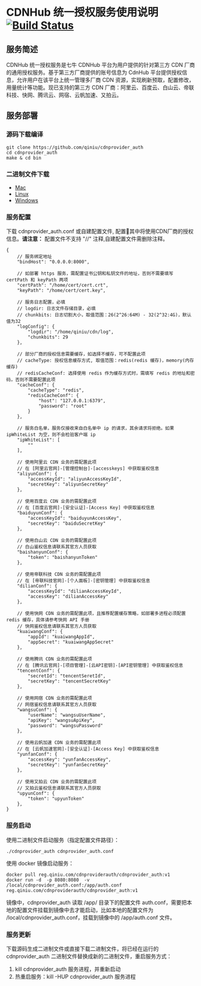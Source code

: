 # CDNHub 统一授权服务使用说明 [![Build Status](https://api.travis-ci.org/qiniu/logkit.svg)](http://travis-ci.org/qiniu/cdnprovider_auth)

## 服务简述

CDNHub 统一授权服务是七牛 CDNHub 平台为用户提供的针对第三方 CDN 厂商的通用授权服务。基于第三方厂商提供的账号信息为 CdnHub 平台提供授权信息，允许用户在该平台上统一管理多厂商 CDN 资源，实现刷新预取，配置修改，用量统计等功能。现已支持的第三方 CDN 厂商：阿里云、百度云、白山云、帝联科技、快网、腾讯云、网宿、云帆加速、又拍云。

## 服务部署

### 源码下载编译
```
git clone https://github.com/qiniu/cdnprovider_auth
cd cdnprovider_auth
make & cd bin
```

### 二进制文件下载
* [Mac](http://pebc2c9b2.bkt.clouddn.com/mac/cdnprovider_auth)
* [Linux](http://pebc2c9b2.bkt.clouddn.com/linux/cdnprovider_auth)
* [Windows](http://pebc2c9b2.bkt.clouddn.com/windows/cdnprovider_auth.exe)


### 服务配置
下载 cdnprovider_auth.conf 或自建配置文件, 配置其中将使用CDN厂商的授权信息。**请注意：** 配置文件不支持 "//" 注释,自建配置文件需删除注释。
```
{
	// 服务绑定地址
	"bindHost": "0.0.0.0:8000",
	
	// 如部署 https 服务，需配置证书公钥和私钥文件的地址，否则不需要填写 certPath 和 keyPath 两项
	"certPath": "/home/cert/cert.crt",
	"keyPath": "/home/cert/cert.key",
	
	// 服务日志配置，必填
	// logdir: 日志文件存储目录，必填
	// chunkbits: 日志切割大小，取值范围：26(2^26:64M) - 32(2^32:4G)，默认值为32
	"logConfig": {
		"logdir": "/home/qiniu/cdn/log",
		"chunkbits": 29
	},
	
	// 部分厂商的授权信息需要缓存，如选择不缓存，可不配置此项
	// cacheType: 授权信息缓存方式, 取值范围：redis(redis 缓存)，memory(内存缓存)
	// redisCacheConf: 选择使用 redis 作为缓存方式时，需填写 redis 的地址和密码，否则不需要配置此项
	"cacheConf": {
		"cacheType": "redis",
		"redisCacheConf": {
			"host": "127.0.0.1:6379",
			"password": "root"
		}
	},
	
	// 服务白名单，服务仅接收来自白名单中 ip 的请求，其余请求将拒绝。如果 ipWhiteList 为空，则不会检验客户端 ip
	"ipWhiteList": [
		""
	],
	
	// 使用阿里云 CDN 业务的需配置此项
	// 在 [阿里云官网]-[管理控制台]-[accesskeys] 中获取鉴权信息
	"aliyunConf": {
		"accessKeyId": "aliyunAccessKeyId",
		"secretKey": "aliyunSecretKey"
	},
	
	// 使用百度云 CDN 业务的需配置此项
	// 在 [百度云官网]-[安全认证]-[Access Key] 中获取鉴权信息
	"baiduyunConf": {
		"accessKeyId": "baiduyunAccessKey",
		"secretKey": "baiduSecretKey"
	},
	
	// 使用白山云 CDN 业务的需配置此项
	// 白山鉴权信息请联系其官方人员获取
	"baishanyunConf": {
		"token": "baishanyunToken"
	},
	
	// 使用帝联科技 CDN 业务的需配置此项
	// 在 [帝联科技官网]-[个人面板]-[密钥管理] 中获取鉴权信息
	"dilianConf": {
		"accessKeyId": "dilianAccessKeyId",
		"accessKey": "dilianAccessKey"
	},
	
	// 使用快网 CDN 业务的需配置此项，且推荐配置缓存策略，如部署多进程必须配置 redis 缓存，具体请参考快网 API 手册
	// 快网鉴权信息请联系其官方人员获取
	"kuaiwangConf": {
		"appId": "kuaiwangAppId",
		"appSecret": "kuaiwangAppSecret"
	},
	
	// 使用腾讯 CDN 业务的需配置此项
	// 在 [腾讯云官网]-[项目管理]-[云API密钥]-[API密钥管理] 中获取鉴权信息
	"tencentConf": {
		"secretId": "tencentSeretId",
		"secretKey": "tencentSecretKey"
	},
	
	// 使用网宿 CDN 业务的需配置此项
	// 网宿鉴权信息请联系其官方人员获取
	"wangsuConf": {
		"userName": "wangsuUserName",
		"apiKey": "wangsuApiKey",
		"password": "wangsuPassword"
	},
	
	// 使用云帆加速 CDN 业务的需配置此项
	// 在 [云帆加速官网]-[安全认证]-[Access Key] 中获取鉴权信息
	"yunfanConf": {
		"accessKey": "yunfanAccessKey",
		"secretKey": "yunfanSecretKey"
	},
    
	// 使用又拍云 CDN 业务的需配置此项
	// 又拍云鉴权信息请联系其官方人员获取
	"upyunConf": {
		"token": "upyunToken"
	},
}
```
### 服务启动
使用二进制文件启动服务（指定配置文件路径）：

```
./cdnprovider_auth cdnprovider_auth.conf
```

使用 docker 镜像启动服务：
```
docker pull reg.qiniu.com/cdnproviderauth/cdnprovider_auth:v1
docker run -d  -p 8080:8080  -v /local/cdnprovider_auth.conf:/app/auth.conf reg.qiniu.com/cdnproviderauth/cdnprovider_auth:v1
```

镜像中，cdnprovider\_auth 读取 /app/ 目录下的配置文件 auth.conf，需要把本地的配置文件挂载到镜像中去才能启动，比如本地的配置文件为 /local/cdnprovider_auth.conf，挂载到镜像中的 /app/auth.conf 文件。

### 服务更新

下载源码生成二进制文件或直接下载二进制文件，将已经在运行的 cdnprovider_auth 二进制文件替换成新的二进制文件，重启服务方式：

1. kill cdnprovider\_auth 服务进程，并重新启动
2. 热重启服务：kill -HUP cdnprovider\_auth 服务进程